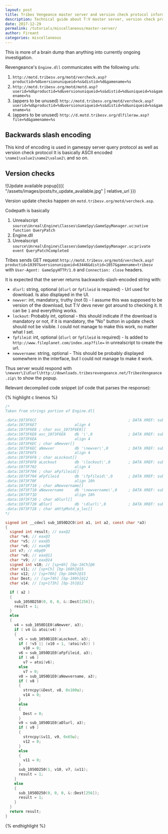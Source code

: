 ```yaml
---
layout: post
title: Tribes Vengeance master server and version check protocol information
description: Technical guide about T:V master server, version check protocol
date: 2017-12-29
permalink: /tutorials/miscellaneous/master-server/
author: Fireant
categories: miscellaneous
---
```


This is more of a brain dump than anything into currently ongoing investigation.

Revengeance's `Engine.dll` communicates with the following urls:

1. `http://motd.tribesv.org/motd/vercheck.asp?productid=%d&versionuniqueid=%s&distid=%d&gamename=%s`
2. `http://motd.tribesv.org/motd/motd.asp?userid=%d&productid=%d&versionuniqueid=%s&distid=%d&uniqueid=%s&gamename=%s`
3. (appers to be unused) `http://motd.tribesv.org/motd/vercheck.asp?userid=%d&productid=%d&versionuniqueid=%s&distid=%d&uniqueid=%s&gamename=%s`
4. (appers to be unused) `http://d.motd.tribesv.org/dlfileraw.asp?file=%d&gamename=%s`


## Backwards slash encoding

This kind of encoding is used in gamespy server query protocol as well as version check protocol
It is basically ASCII encoded `\name1\value1\name2\value2\` and so on.

## Version checks

![Update available popup]({{ "/assets/images/posts/tv_update_available.jpg" | relative_url }})

Version update checks happen on `motd.tribesv.org/motd/vercheck.asp`.

Codepath is basically
1. Unrealscript `source\Unreal\Engine\Classes\GameSpy\GameSpyManager.uc`:`native function QueryPatch`
2. Engine.dll
3. Unrealscript `source\Unreal\Engine\Classes\GameSpy\GameSpyManager.uc`:`private event QueryPatchCompleted`

Tribes sends GET request `http://motd.tribesv.org/motd/vercheck.asp?productid=10397&versionuniqueid=63446&distid=1057&gamename=tribesv` with `User-Agent: GameSpyHTTP/1.0` and `Connection: close` headers.

It is expected that the server returns backwards-slash-encoded string with:

- `dlurl`: string, optional (`dlurl` or `fpfileid` is required) - Url used for download. Is also displayed in the UI.
- `newver`: int, mandatory, truthy (not 0) - I assume this was supposed to be version of the download, but T:V devs never got around to checking it. It can be `1` and everything works.
- `lockout`: Probably int, optional - this should indicate if the download is mandatory or not, if it is mandatory, the "No" button in update check should not be visible. I could not manage to make this work, no matter what I set.
- `fpfileid`: int, optional (`dlurl` or `fpfileid` is required) - Is added to `http://www.fileplanet.com/index.asp?file=` in unrealscript to create the url.
- `newvername`: string, optional - This should be probably displayed somewhere in the interface, but I could not manage to make it work.

Thus server would respond with `\newver\1\dlurl\http://downloads.tribesrevengeance.net/TribesVengeance.zip\` to show the popup.

Relevant decompiled code snippet (of code that parses the response):

{% highlight c linenos %}
```c
/*
Taken from strings portion of Engine.dll

.data:1073F6CC                                         ; DATA XREF: sub_1050CD10:loc_1050D040o
.data:1073F6E7                 align 4
.data:1073F6E8 ; char asc_1073F6E8[]
.data:1073F6E8 asc_1073F6E8    db '\',0                ; DATA XREF: sub_1050D1E0+2Bo
.data:1073F6EA                 align 4
.data:1073F6EC ; char aNewver[]
.data:1073F6EC aNewver         db '\newver\',0         ; DATA XREF: sub_1050D2C0+44o
.data:1073F6F5                 align 4
.data:1073F6F8 ; char aLockout[]
.data:1073F6F8 aLockout        db '\lockout\',0        ; DATA XREF: sub_1050D2C0+6Co
.data:1073F702                 align 4
.data:1073F704 ; char aFpfileid[]
.data:1073F704 aFpfileid       db '\fpfileid\',0       ; DATA XREF: sub_1050D2C0+93o
.data:1073F70F                 align 10h
.data:1073F710 ; char aNewvername[]
.data:1073F710 aNewvername     db '\newvername\',0     ; DATA XREF: sub_1050D2C0:loc_1050D36Fo
.data:1073F71D                 align 10h
.data:1073F720 ; char aDlurl[]
.data:1073F720 aDlurl          db '\dlurl\',0          ; DATA XREF: sub_1050D2C0:loc_1050D3A5o
.data:1073F728 ; char aHttpMotd_a_loc[]
*/

signed int __cdecl sub_1050D2C0(int a1, int a2, const char *a3)
{
  signed int result; // eax@2
  char *v4; // eax@3
  char *v5; // eax@5
  char *v6; // eax@8
  int v7; // ebp@9
  char *v8; // eax@11
  char *v9; // eax@14
  signed int v10; // [sp+8h] [bp-16Ch]@6
  char v11; // [sp+Ch] [bp-168h]@15
  char v12; // [sp+70h] [bp-104h]@15
  char Dest; // [sp+74h] [bp-100h]@12
  char v14; // [sp+173h] [bp-1h]@12

  if ( a2 )
  {
    sub_1050D250(0, 0, 0, &::Dest[256]);
    result = 1;
  }
  else
  {
    v4 = sub_1050D1E0(aNewver, a3);
    if ( v4 && atoi(v4) )
    {
      v5 = sub_1050D1E0(aLockout, a3);
      if ( !v5 || (v10 = 1, !atoi(v5)) )
        v10 = 0;
      v6 = sub_1050D1E0(aFpfileid, a3);
      if ( v6 )
        v7 = atoi(v6);
      else
        v7 = 0;
      v8 = sub_1050D1E0(aNewvername, a3);
      if ( v8 )
      {
        strncpy(&Dest, v8, 0x100u);
        v14 = 0;
      }
      else
      {
        Dest = 0;
      }
      v9 = sub_1050D1E0(aDlurl, a3);
      if ( v9 )
      {
        strncpy(&v11, v9, 0x65u);
        v12 = 0;
      }
      else
      {
        v11 = 0;
      }
      sub_1050D250(1, v10, v7, &v11);
      result = 1;
    }
    else
    {
      sub_1050D250(0, 0, 0, &::Dest[256]);
      result = 1;
    }
  }
  return result;
}
```
{% endhighlight %}
